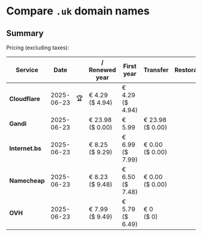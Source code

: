 # Compare `.uk` domain names

## Summary

Pricing (excluding taxes):

| Service | Date |  | / Renewed year | First year | Transfer | Restoration |
|--|--|--|--|--|--|--|
| **Cloudflare** | 2025-06-23 | 🏆 | € 4.29<br>($ 4.94) | € 4.29<br>($ 4.94) |  |  |
| **Gandi** | 2025-06-23 |  | € 23.98<br>($ 0.00) | € 5.99 | € 23.98<br>($ 0.00) |  |
| **Internet.bs** | 2025-06-23 |  | € 8.25<br>($ 9.29) | € 6.99<br>($ 7.99) | € 0.00<br>($ 0.00) |  |
| **Namecheap** | 2025-06-23 |  | € 8.23<br>($ 9.48) | € 6.50<br>($ 7.48) | € 0.00<br>($ 0.00) |  |
| **OVH** | 2025-06-23 |  | € 7.99<br>($ 9.49) | € 5.79<br>($ 6.49) | € 0<br>($ 0) |  |
